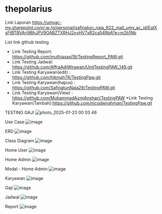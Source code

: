 # thepolarius

Link Laporan
https://umyac-my.sharepoint.com/:w:/g/personal/safinatun_naja_ft22_mail_umy_ac_id/EalXsFtBTBVArj9BhJPV9OABZTXRHJ2xyHV7xR2ca54RbA?e=m2b1Nb


List link github testing
* Link Testing Report: https://github.com/muthiasasi19/TestingReport_PAW.git
* Link Testing Jadwal: https://github.com/AffraAdiWirawan/UnitTestingPAW_149.git
* Link Testing Karyawan(edit) : https://github.com/hikmah76/TestingPaw.git 
* Link Testing Karyawan(hapus) : https://github.com/SafinatunNaja29/TestingPAW.git
* Link Testing Karyawan(View) : https://github.com/MuhammadAzmiAnshari/TestingPAW
*Link Testing Karyawan(Tambah):https://github.com/nicodwirahman/TestingPaw.git

TESTING GAJI 
![photo_2025-01-23 00 03 46](https://github.com/user-attachments/assets/98dd125a-2a8c-4e77-b3f3-d182eb396170)



Use Case
![image](https://github.com/user-attachments/assets/d50b3fff-53ac-40a2-b5c3-713605fadf48)

ERD
![image](https://github.com/user-attachments/assets/2b262d84-93ca-49c3-959f-15e16f3fb07a)

Class Diagram
![image](https://github.com/user-attachments/assets/4e6aefd4-6ccc-4b7d-926f-e38811d7701e)

Home User
![image](https://github.com/user-attachments/assets/6aff78cc-2270-4b9a-89a2-b550ff2980be)

Home Admin
![image](https://github.com/user-attachments/assets/d7ce6278-2269-4bc1-8667-130ffad20061)

Modal - Home Admin
![image](https://github.com/user-attachments/assets/7c24c281-0345-494f-9a48-7f57a209082e)

Karyawan
![image](https://github.com/user-attachments/assets/5d7de0fd-35d9-4c3e-88ac-cae6a0601c0e)

Gaji
![image](https://github.com/user-attachments/assets/c695bc3a-18b5-4c51-9a97-53f955015d88)

Jadwal
![image](https://github.com/user-attachments/assets/fee1829d-3ff4-497b-8331-22d6be5b1ea2)

Report
![image](https://github.com/user-attachments/assets/2dc163b9-700b-465c-a668-aa8962eb6b5e)

